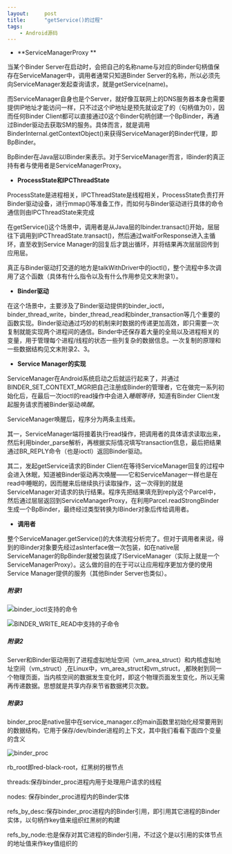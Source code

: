 ```yaml
---
layout:     post
title:      "getService()的过程"
tags:
    - Android源码
---
```


- **ServiceManagerProxy **

当某个Binder Server在启动时，会把自己的名称name与对应的Binder句柄值保存在ServiceManager中，调用者通常只知道Binder Server的名称，所以必须先向ServiceManager发起查询请求，就是getService(name)。

而ServiceManager自身也是个Server，就好像互联网上的DNS服务器本身也需要提供IP地址才能访问一样，只不过这个IP地址是预先就设定了的（句柄值为0），因而任何Binder Client都可以直接通过0这个Binder句柄创建一个BpBinder，再通过Binder驱动去获取SM的服务。具体而言，就是调用BinderInternal.getContextObject()来获得ServiceManager的Binder代理，即BpBinder。

BpBinder在Java层以IBinder来表示。对于ServiceManager而言，IBinder的真正持有者与使用者是ServiceManagerProxy。

- **ProcessState和IPCThreadState**

ProcessState是进程相关，IPCThreadState是线程相关，ProcessState负责打开Binder驱动设备，进行mmap()等准备工作，而如何与Binder驱动进行具体的命令通信则由IPCThreadState来完成

在getService()这个场景中，调用者是从Java层的Ibinder.transact()开始，层层往下调用到IPCThreadState.transact()，然后通过waitForResponse进入主循环，直至收到Service Manager的回复后才跳出循环，并将结果再次层层回传到应用层。

真正与Binder驱动打交道的地方是talkWithDriver中的ioctl()，整个流程中多次调用了这个函数（具体有什么指令以及有什么作用参见文末附录1）。

- **Binder驱动**

在这个场景中，主要涉及了Binder驱动提供的binder_ioctl，binder_thread_write，binder_thread_read和binder_transaction等几个重要的函数实现。Binder驱动通过巧妙的机制来时数据的传递更加高效，即只需要一次复制就能实现两个进程间的通信。Binder中还保存着大量的全局以及进程相关的变量，用于管理每个进程/线程的状态一些列复杂的数据信息。一次复制的原理和一些数据结构见文末附录2、3。

- **Service Manager的实现**

ServiceManager在Android系统启动之后就运行起来了，并通过BINDER_SET_CONTEXT_MGR把自己注册成Binder的管理者，它在做完一系列初始化后，在最后一次ioctl的read操作中会进入*睡眠等待*，知道有Binder Client发起服务请求而被Binder驱动*唤醒*。

ServiceManager唤醒后，程序分为两条主线索。

其一，ServiceManager端将接着执行read操作，把调用者的具体请求读取出来，然后利用binder_parse解析，再根据实际情况填写transaction信息，最后把结果通过BR_REPLY命令（也是ioctl）返回Binder驱动。

其二，发起getService请求的Binder Client在等待ServiceManager回复的过程中会进入休眠，知道被Binder驱动再次唤醒——它和ServiceManager一样也是在read中睡眠的，因而醒来后继续执行读取操作，这一次得到的就是ServiceManager对请求的执行结果。程序先把结果填充到reply这个Parcel中，然后通过层层返回到ServiceManagerProxy，在利用Parcel.readStrongBinder生成一个BpBinder，最终经过类型转换为IBinder对象后传给调用者。

- **调用者**

整个ServiceManager.getService()的大体流程分析完了。但对于调用者来说，得到的IBinder对象要先经过asInterface做一次包装，如在native层ServiceManager的BpBinder就被包装成了IServiceManager（实际上就是一个ServiceManagerProxy）。这么做的目的在于可以让应用程序更加方便的使用Service Manager提供的服务（其他Binder Server也类似）。


##### 附录1
![binder_ioctl支持的命令](http://ww1.sinaimg.cn/large/61340919ly1fcyg3qhx71j20pk08d41y)

![BINDER_WRITE_READ中支持的子命令](http://ww1.sinaimg.cn/large/61340919ly1fcyg4j35hnj20lf0p57bh)


##### 附录2

Server和Binder驱动用到了进程虚拟地址空间（vm_area_struct）和内核虚拟地址空间（vm_struct）,在Linux中，vm_area_struct和vm_struct，,都映射到同一个物理页面，当内核空间的数据发生变化时，即这个物理页面发生变化，所以无需再传递数据。思想就是共享内存来节省数据拷贝次数。

##### 附录3
binder_proc是native层中在service_manager.c的main函数里初始化经常要用到的数据结构，它用于保存/dev/binder进程的上下文，其中我们看看下面四个变量的含义

![binder_proc](http://ww1.sinaimg.cn/large/61340919ly1fcyg6pnyq1j20b10cr407)

rb_root即red-black-root，红黑树的根节点

threads:保存binder_proc进程内用于处理用户请求的线程

nodes: 保存binder_proc进程内的Binder实体

refs_by_desc:保存binder_proc进程内的Binder引用，即引用其它进程的Binder实体，以句柄作key值来组织红黑树的构建

refs_by_node:也是保存对其它进程的Binder引用，不过这个是以引用的实体节点的地址值来作key值组织的



